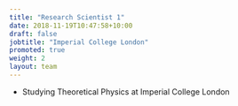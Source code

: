 ```yaml
---
title: "Research Scientist 1"
date: 2018-11-19T10:47:58+10:00
draft: false
jobtitle: "Imperial College London"
promoted: true
weight: 2
layout: team
---
```


* Studying Theoretical Physics at Imperial College London


